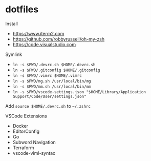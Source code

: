 # dotfiles

Install

- https://www.iterm2.com
- https://github.com/robbyrussell/oh-my-zsh
- https://code.visualstudio.com

Symlink

- `ln -s $PWD/.devrc.sh $HOME/.devrc.sh`
- `ln -s $PWD/.gitconfig $HOME/.gitconfig`
- `ln -s $PWD/.vimrc $HOME/.vimrc`
- `ln -s $PWD/mg.sh /usr/local/bin/mg`
- `ln -s $PWD/mm.sh /usr/local/bin/mm`
- `ln -s $PWD/vscode-settings.json "$HOME/Library/Application Support/Code/User/settings.json"`

Add `source $HOME/.devrc.sh` to `~/.zshrc`

VSCode Extensions

- Docker
- EditorConfig
- Go
- Subword Navigation
- Terraform
- vscode-viml-syntax
